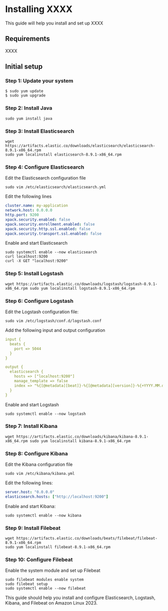 # Installing XXXX

This guide will help you install and set up XXXX

## Requirements

XXXX

## Initial setup

### Step 1: Update your system

```console
$ sudo yum update
$ sudo yum upgrade
```

### Step 2: Install Java

```console
sudo yum install java
```

### Step 3: Install Elasticsearch

```console
wget https://artifacts.elastic.co/downloads/elasticsearch/elasticsearch-8.9.1-x86_64.rpm 
sudo yum localinstall elasticsearch-8.9.1-x86_64.rpm
```

### Step 4: Configure Elasticsearch

Edit the Elasticsearch configuration file

```console
sudo vim /etc/elasticsearch/elasticsearch.yml
```

Edit the following lines

```yml
cluster.name: my-application
network.host: 0.0.0.0
http.port: 9200
xpack.security.enabled: false
xpack.security.enrollment.enabled: false
xpack.security.http.ssl.enabled: false
xpack.security.transport.ssl.enabled: false
```

Enable and start Elasticsearch

```console
sudo systemctl enable --now elasticsearch 
curl localhost:9200 
curl -X GET "localhost:9200"
```

### Step 5: Install Logstash

```console
wget https://artifacts.elastic.co/downloads/logstash/logstash-8.9.1-x86_64.rpm sudo yum localinstall logstash-8.9.1-x86_64.rpm
```

### Step 6: Configure Logstash
Edit the Logstash configuration file:

```console
sudo vim /etc/logstash/conf.d/logstash.conf
```

Add the following input and output configuration

```yml
input {
  beats {
    port => 5044
  }
}

output {
  elasticsearch {
    hosts => ["localhost:9200"]
    manage_template => false
    index => "%{[@metadata][beat]}-%{[@metadata][version]}-%{+YYYY.MM.dd}"
  }
}
```

Enable and start Logstash

```console
sudo systemctl enable --now logstash
```

### Step 7: Install Kibana

```console
wget https://artifacts.elastic.co/downloads/kibana/kibana-8.9.1-x86_64.rpm sudo yum localinstall kibana-8.9.1-x86_64.rpm
```

### Step 8: Configure Kibana
Edit the Kibana configuration file

```console
sudo vim /etc/kibana/kibana.yml
```

Edit the following lines:

```yml
server.host: "0.0.0.0" 
elasticsearch.hosts: ["http://localhost:9200"]
```

Enable and start Kibana:

```console
sudo systemctl enable --now kibana
```

### Step 9: Install Filebeat

```console
wget https://artifacts.elastic.co/downloads/beats/filebeat/filebeat-8.9.1-x86_64.rpm 
sudo yum localinstall filebeat-8.9.1-x86_64.rpm
```

### Step 10: Configure Filebeat
Enable the system module and set up Filebeat

```console
sudo filebeat modules enable system
sudo filebeat setup
sudo systemctl enable --now filebeat
```

This guide should help you install and configure Elasticsearch, Logstash, Kibana, and Filebeat on Amazon Linux 2023.
